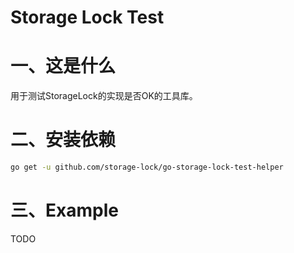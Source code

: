 # Storage Lock Test

# 一、这是什么

用于测试StorageLock的实现是否OK的工具库。

# 二、安装依赖

```bash
go get -u github.com/storage-lock/go-storage-lock-test-helper
```

# 三、Example

TODO 
